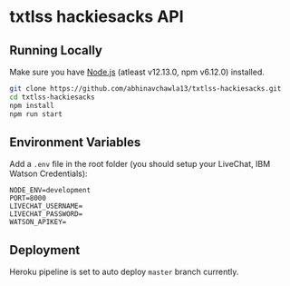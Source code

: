 # txtlss hackiesacks API

## Running Locally

Make sure you have [Node.js](http://nodejs.org/) (atleast v12.13.0, npm v6.12.0) installed.

```sh
git clone https://github.com/abhinavchawla13/txtlss-hackiesacks.git
cd txtlss-hackiesacks
npm install
npm run start
```

## Environment Variables

Add a `.env` file in the root folder (you should setup your LiveChat, IBM Watson Credentials):

```
NODE_ENV=development
PORT=8000
LIVECHAT_USERNAME=
LIVECHAT_PASSWORD=
WATSON_APIKEY=
```

## Deployment

Heroku pipeline is set to auto deploy `master` branch currently.
